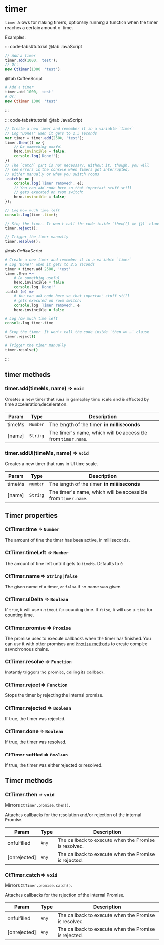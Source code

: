 # timer

`timer` allows for making timers, optionally running a function when the timer reaches a certain amount of time.

Examples:

::: code-tabs#tutorial
@tab JavaScript
```js
// Add a timer
timer.add(1000, 'test');
// Or:
new CtTimer(1000, 'test');
```
@tab CoffeeScript
```coffee
# Add a timer
timer.add 1000, 'test'
# Or:
new CtTimer 1000, 'test'

```
:::

::: code-tabs#tutorial
@tab JavaScript
```js
// Create a new timer and remember it in a variable `timer`
// Log "Done!" when it gets to 2.5 seconds
var timer = timer.add(2500, 'test');
timer.then(() => {
    // Do something useful
    hero.invincible = false;
    console.log('Done!');
})
// The `catch` part is not necessary. Without it, though, you will
// see errors in the console when timers got interrupted,
// either manually or when you switch rooms
.catch(e => {
    console.log('Timer removed', e);
    // You can add code here so that important stuff still
    // gets executed on room switch:
    hero.invincible = false;
});

// Log how much time left
console.log(timer.time);

// Stop the timer. It won't call the code inside `then(() => {})` clause
timer.reject();

// Trigger the timer manually
timer.resolve();
```
@tab CoffeeScript
```coffee
# Create a new timer and remember it in a variable `timer`
# Log "Done!" when it gets to 2.5 seconds
timer = timer.add 2500, 'test'
timer.then =>
    # Do something useful
    hero.invincible = false
    console.log 'Done!'
.catch (e) =>
    # You can add code here so that important stuff still
    # gets executed on room switch:
    console.log 'Timer removed', e
    hero.invincible = false

# Log how much time left
console.log timer.time

# Stop the timer. It won't call the code inside `then => …` clause
timer.reject()

# Trigger the timer manually
timer.resolve()
```
:::

## timer methods

### timer.add(timeMs, name) ⇒ <code>void</code>
Creates a new timer that runs in gameplay time scale and is affected by time acceleration/deceleration.

| Param | Type | Description |
| --- | --- | --- |
| timeMs | <code>Number</code> | The length of the timer, **in milliseconds** |
| [name] | <code>String</code> | The timer's name, which will be accessible from `timer.name`. |

### timer.addUi(timeMs, name) ⇒ <code>void</code>
Creates a new timer that runs in UI time scale.

| Param | Type | Description |
| --- | --- | --- |
| timeMs | <code>Number</code> | The length of the timer, **in milliseconds** |
| [name] | <code>String</code> | The timer's name, which will be accessible from `timer.name`. |

## Timer properties

### CtTimer.time ⇒ <code>Number</code>

The amount of time the timer has been active, in milliseconds.

### CtTimer.timeLeft ⇒ <code>Number</code>

The amount of time left until it gets to `timeMs`. Defaults to `0`.

### CtTimer\.name ⇒ <code>String|false</code>

The given name of a timer, or `false` if no name was given.

### CtTimer.uiDelta ⇒ <code>Boolean</code>

If `true`, it will use `u.timeUi` for counting time. if `false`, it will use `u.time` for counting time.

### CtTimer.promise ⇒ <code>Promise</code>

The promise used to execute callbacks when the timer has finished. You can use it with other promises and [`Promise` methods](https://developer.mozilla.org/en-US/docs/Web/JavaScript/Reference/Global_Objects/Promise) to create complex asynchronous chains.

### CtTimer.resolve ⇒ <code>Function</code>

Instantly triggers the promise, calling its callback.

### CtTimer.reject ⇒ <code>Function</code>

Stops the timer by rejecting the internal promise.

### CtTimer.rejected ⇒ <code>Boolean</code>

If true, the timer was rejected.

### CtTimer.done ⇒ <code>Boolean</code>

If true, the timer was resolved.

### CtTimer.settled ⇒ <code>Boolean</code>

If true, the timer was either rejected or resolved.

## Timer methods

### CtTimer.then ⇒ <code>void</code>

Mirrors `CtTimer.promise.then()`.

Attaches callbacks for the resolution and/or rejection of the internal Promise.

| Param | Type | Description |
| --- | --- | --- |
| onfulfilled | <code>Any</code> | The callback to execute when the Promise is resolved. |
| [onrejected] | <code>Any</code> | The callback to execute when the Promise is rejected. |

### CtTimer.catch ⇒ <code>void</code>

Mirrors `CtTimer.promise.catch()`.

Attaches callbacks for the rejection of the internal Promise.

| Param | Type | Description |
| --- | --- | --- |
| onfulfilled | <code>Any</code> | The callback to execute when the Promise is resolved. |
| [onrejected] | <code>Any</code> | The callback to execute when the Promise is rejected. |
